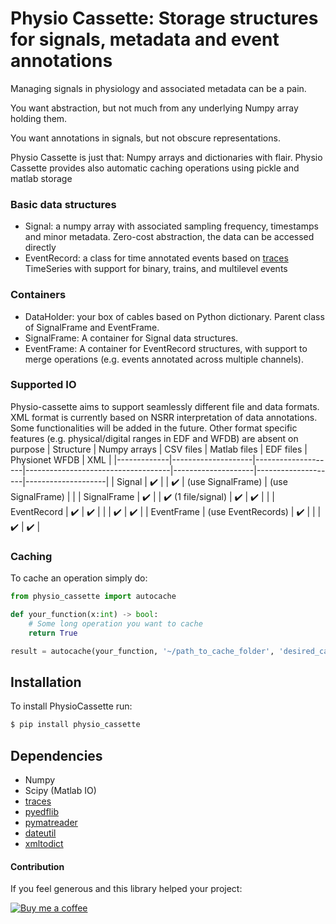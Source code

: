 # Physio Cassette: Storage structures for signals, metadata and event annotations
Managing signals in physiology and associated metadata can be a pain.

You want abstraction, but not much from any underlying Numpy array holding them.

You want annotations in signals, but not obscure representations.

Physio Cassette is just that: Numpy arrays and dictionaries with flair. Physio Cassette provides also automatic caching operations using pickle and matlab storage


### Basic data structures
- Signal: a numpy array with associated sampling frequency, timestamps and minor metadata. Zero-cost abstraction, the data can be accessed directly
- EventRecord: a class for time annotated events based on [traces](https://github.com/datascopeanalytics/traces) TimeSeries with support for binary, trains, and multilevel events

### Containers
- DataHolder: your box of cables based on Python dictionary. Parent class of SignalFrame and EventFrame.
- SignalFrame: A container for Signal data structures.
- EventFrame: A container for EventRecord structures, with support to merge operations (e.g. events annotated across multiple channels).

### Supported IO
Physio-cassette aims to support seamlessly different file and data formats.
XML format is currently based on NSRR interpretation of data annotations.
Some functionalities will be added in the future. Other format specific features (e.g. physical/digital ranges in EDF and WFDB) are absent on purpose
| Structure   | Numpy arrays       | CSV files          | Matlab files                       | EDF files          | Physionet WFDB     | XML                |
|-------------|--------------------|--------------------|------------------------------------|--------------------|--------------------|--------------------|
| Signal      | :heavy_check_mark: |                    | :heavy_check_mark:                 | (use SignalFrame)  | (use SignalFrame)  |                    |
| SignalFrame | :heavy_check_mark: |                    | :heavy_check_mark: (1 file/signal) | :heavy_check_mark: | :heavy_check_mark: |                    |
| EventRecord | :heavy_check_mark: | :heavy_check_mark: |                                    |                    | :heavy_check_mark: | :heavy_check_mark: |
| EventFrame  | (use EventRecords) | :heavy_check_mark: |                                    |                    | :heavy_check_mark: | :heavy_check_mark: |

### Caching
To cache an operation simply do:
```python
from physio_cassette import autocache

def your_function(x:int) -> bool:
    # Some long operation you want to cache
    return True

result = autocache(your_function, '~/path_to_cache_folder', 'desired_cache_file')(1)
```

## Installation
To install PhysioCassette run:
```bash
$ pip install physio_cassette
```

## Dependencies
- Numpy
- Scipy (Matlab IO)
- [traces](https://github.com/datascopeanalytics/traces)
- [pyedflib](https://github.com/holgern/pyedflib)
- [pymatreader](https://pypi.org/project/pymatreader/)
- [dateutil](https://pypi.org/project/python-dateutil/)
- [xmltodict](https://pypi.org/project/xmltodict/)


#### Contribution
If you feel generous and this library helped your project:

[![Buy me a coffee][buymeacoffee-shield]][buymeacoffee]

[buymeacoffee]: https://www.buymeacoffee.com/u2Vb3kO
[buymeacoffee-shield]: https://www.buymeacoffee.com/assets/img/custom_images/orange_img.png